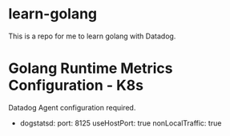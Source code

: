 # learn-golang
This is a repo for me to learn golang with Datadog.


# Golang Runtime Metrics Configuration - K8s

Datadog Agent configuration required.
- dogstatsd:
    port: 8125
    useHostPort: true
    nonLocalTraffic: true